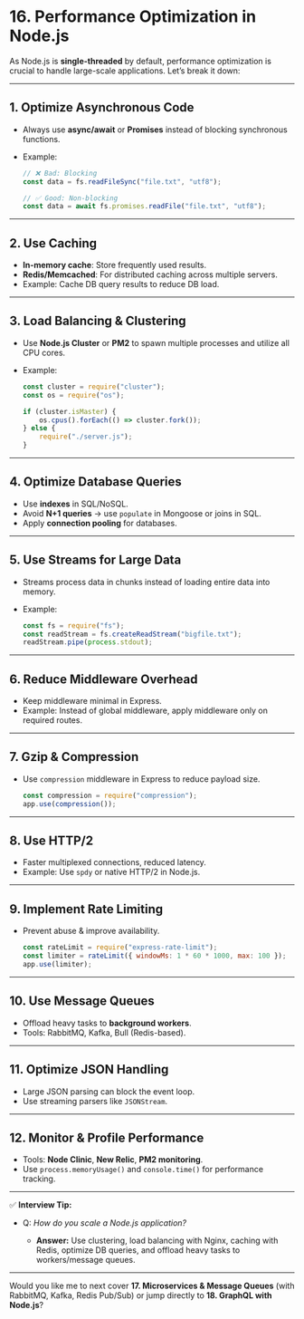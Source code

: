 # **16. Performance Optimization in Node.js**

As Node.js is **single-threaded** by default, performance optimization is crucial to handle large-scale applications. Let’s break it down:

---

## **1. Optimize Asynchronous Code**

* Always use **async/await** or **Promises** instead of blocking synchronous functions.
* Example:

  ```js
  // ❌ Bad: Blocking
  const data = fs.readFileSync("file.txt", "utf8");

  // ✅ Good: Non-blocking
  const data = await fs.promises.readFile("file.txt", "utf8");
  ```

---

## **2. Use Caching**

* **In-memory cache**: Store frequently used results.
* **Redis/Memcached**: For distributed caching across multiple servers.
* Example: Cache DB query results to reduce DB load.

---

## **3. Load Balancing & Clustering**

* Use **Node.js Cluster** or **PM2** to spawn multiple processes and utilize all CPU cores.
* Example:

  ```js
  const cluster = require("cluster");
  const os = require("os");

  if (cluster.isMaster) {
      os.cpus().forEach(() => cluster.fork());
  } else {
      require("./server.js");
  }
  ```

---

## **4. Optimize Database Queries**

* Use **indexes** in SQL/NoSQL.
* Avoid **N+1 queries** → use `populate` in Mongoose or joins in SQL.
* Apply **connection pooling** for databases.

---

## **5. Use Streams for Large Data**

* Streams process data in chunks instead of loading entire data into memory.
* Example:

  ```js
  const fs = require("fs");
  const readStream = fs.createReadStream("bigfile.txt");
  readStream.pipe(process.stdout);
  ```

---

## **6. Reduce Middleware Overhead**

* Keep middleware minimal in Express.
* Example: Instead of global middleware, apply middleware only on required routes.

---

## **7. Gzip & Compression**

* Use `compression` middleware in Express to reduce payload size.

  ```js
  const compression = require("compression");
  app.use(compression());
  ```

---

## **8. Use HTTP/2**

* Faster multiplexed connections, reduced latency.
* Example: Use `spdy` or native HTTP/2 in Node.js.

---

## **9. Implement Rate Limiting**

* Prevent abuse & improve availability.

  ```js
  const rateLimit = require("express-rate-limit");
  const limiter = rateLimit({ windowMs: 1 * 60 * 1000, max: 100 });
  app.use(limiter);
  ```

---

## **10. Use Message Queues**

* Offload heavy tasks to **background workers**.
* Tools: RabbitMQ, Kafka, Bull (Redis-based).

---

## **11. Optimize JSON Handling**

* Large JSON parsing can block the event loop.
* Use streaming parsers like `JSONStream`.

---

## **12. Monitor & Profile Performance**

* Tools: **Node Clinic**, **New Relic**, **PM2 monitoring**.
* Use `process.memoryUsage()` and `console.time()` for performance tracking.

---

✅ **Interview Tip:**

* Q: *How do you scale a Node.js application?*

  * **Answer:** Use clustering, load balancing with Nginx, caching with Redis, optimize DB queries, and offload heavy tasks to workers/message queues.

---

Would you like me to next cover **17. Microservices & Message Queues** (with RabbitMQ, Kafka, Redis Pub/Sub) or jump directly to **18. GraphQL with Node.js**?
